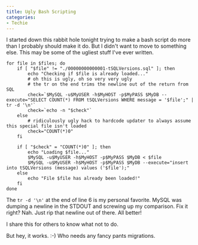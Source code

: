 ```yaml
---
title: Ugly Bash Scripting
categories:
- Techie
---
```


I started down this rabbit hole tonight trying to make a bash script do more than I probably should make it do. But I didn't want to move to something else. This may be some of the ugliest stuff I've ever written.



    
    
    for file in $files; do
    	if [ "$file" != "./00000000000001-tSQLVersions.sql" ]; then
    		echo "Checking if $file is already loaded..."
    		# oh this is ugly, oh so very very ugly
    		# the tr on the end trims the newline out of the return from SQL
    		check=`$MySQL -u$MyUSER -h$MyHOST -p$MyPASS $MyDB --execute="SELECT COUNT(*) FROM tSQLVersions WHERE message = '$file';" | tr -d '\n'`
    		check=`echo -n "$check"`
    	else
    		# ridiculously ugly hack to hardcode updater to always assume this special file isn't loaded
    		check="COUNT(*)0"
    	fi
    
    	if [ "$check" = "COUNT(*)0" ]; then
    		echo "Loading $file..."
    		$MySQL -u$MyUSER -h$MyHOST -p$MyPASS $MyDB < $file
    		$MySQL -u$MyUSER -h$MyHOST -p$MyPASS $MyDB --execute="insert into tSQLVersions (message) values ('$file');"
    	else
    		echo "File $file has already been loaded!"
    	fi
    done
    

The `tr -d '\n'` at the end of line 6 is my personal favorite. MySQL was dumping a newline in the STDOUT and screwing up my comparison. Fix it right? Nah. Just rip that newline out of there. All better!

I share this for others to know what not to do.

But hey, it works. :-) Who needs any fancy pants migrations.
